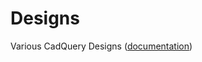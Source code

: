 # Designs

Various CadQuery Designs ([documentation](https://cadquery.readthedocs.io/en/latest/index.html))
